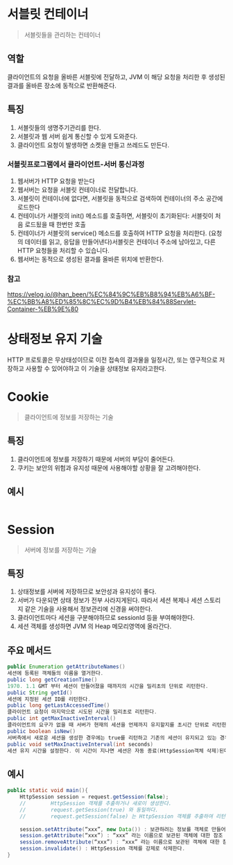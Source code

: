 # 서블릿 컨테이너
> 서블릿들을 관리하는 컨테이너

## 역할
클라이언트의 요청을 올바른 서블릿에 전달하고, JVM 이 해당 요청을 처리한 후 생성된 결과를 올바른 장소에 동적으로 반환해준다.
## 특징
1. 서블릿들의 생명주기관리를 한다.
2. 서블릿과 웹 서버 쉽게 통신할 수 있게 도와준다.
3. 클라이언트 요청이 발생하면 소켓을 만들고 쓰레드도 만든다.

### 서블릿프로그램에서 클라이언트-서버 통신과정
1. 웹서버가 HTTP 요청을 받는다
2. 웹서버는 요청을 서블릿 컨테이너로 전달합니다.
3. 서블릿이 컨테이너에 없다면, 서블릿을 동적으로 검색하여 컨테이너의 주소 공간에 로드한다
4. 컨테이너가 서블릿의 init() 메소드를 호출하면, 서블릿이 초기화된다: 서블릿이 처음 로드됬을 때 한번만 호출
5. 컨테이너가 서블릿의 service() 메소드를 호출하여 HTTP 요청을 처리한다. (요청의 데이터를 읽고, 응답을 만들어낸다)서블릿은 컨테이너 주소에 남아있고, 다른 HTTP 요청들을 처리할 수 있습니다.
6. 웹서버는 동적으로 생성된 결과를 올바른 위치에 반환한다.

### 참고
https://velog.io/@han_been/%EC%84%9C%EB%B8%94%EB%A6%BF-%EC%BB%A8%ED%85%8C%EC%9D%B4%EB%84%88Servlet-Container-%EB%9E%80

# 상태정보 유지 기술
HTTP 프로토콜은 무상태성이므로 이전 접속의 결과물을 일정시간, 또는 영구적으로 저장하고 사용할 수 있어야하고 이 기술을 상태정보 유지라고한다.

# Cookie
> 클라이언트에 정보를 저장하는 기술

## 특징
1. 클라이언트에 정보를 저장하기 때문에 서버의 부담이 줄어든다. 
2. 쿠키는 보안의 위험과 유지성 때문에 사용해야할 상황을 잘 고려해야한다.  

## 예시
```java
```
# Session
> 서버에 정보를 저장하는 기술

## 특징
1. 상태정보를 서버에 저장하므로 보안성과 유지성이 좋다.
2. 서버가 다운되면 상태 정보가 전부 사라지게된다. 따라서 세션 복제나 세션 스토리지 같은 기술을 사용해서 정보관리에 신경을 써야한다.
3. 클라이언트마다 세션을 구분해야하므로 sessionId 등을 부여해야한다.
4. 세션 객체를 생성하면 JVM 의 Heap 메모리영역에 올라간다.

## 주요 메서드
```java
public Enumeration getAttributeNames()
세션에 등록된 객체들의 이름을 열거한다.
public long getCreationTime()
1970. 1.1 GMT 부터 세션이 만들어졌을 때까지의 시간을 밀리초의 단위로 리턴한다.
public String getId()
세션에 지정된 세션 ID를 리턴한다.
public long getLastAccessedTime()
클라이언트 요청이 마지막으로 시도된 시간을 밀리초로 리턴한다.
public int getMaxInactiveInterval()
클라이언트의 요구가 없을 때 서버가 현재의 세션을 언제까지 유지할지를 초시간 단위로 리턴한다. 이때 디폴트 세션마감시간은 30분으로 지정되어 있다.
public boolean isNew()
서버측에서 새로운 세션을 생성한 경우에는 true를 리턴하고 기존의 세션이 유지되고 있는 경우라면 false를 리턴한다.
public void setMaxInactiveInterval(int seconds)
세션 유지 시간을 설정한다. 이 시간이 지나면 세션은 자동 종료(HttpSession객체 삭제)된다.
```
## 예시
```java
public static void main(){
    HttpSession session = request.getSession(false);
    //        HttpSession 객체를 추출하거나 새로이 생성한다. 
    //        request.getSession(true) 와 동일하다. 
    //        request.getSession(false) 는 HttpSession 객체를 추출하여 리턴하는데 없으면 null을 리턴한다.
    
    session.setAttribute(“xxx”, new Data()) : 보관하려는 정보를 객체로 만들어 HttpSession객체에 저장한다. “xxx” 라는 이름으로 객체의 참조 값을 보관한다 .
    session.getAttribute(“xxx”) : “xxx” 라는 이름으로 보관된 객체에 대한 참조 값을 리턴한다.
    session.removeAttribute(“xxx”) : “xxx” 라는 이름으로 보관된 객체에 대한 참조 값을 삭제한다.
    session.invalidate() : HttpSession 객체를 강제로 삭제한다.
}
```